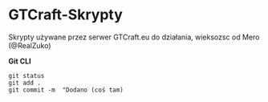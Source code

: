 # GTCraft-Skrypty
Skrypty używane przez serwer GTCraft.eu do działania, wieksozsc od Mero (@RealZuko)



**Git CLI**
```
git status
git add .
git commit -m  "Dodano (coś tam)
```


